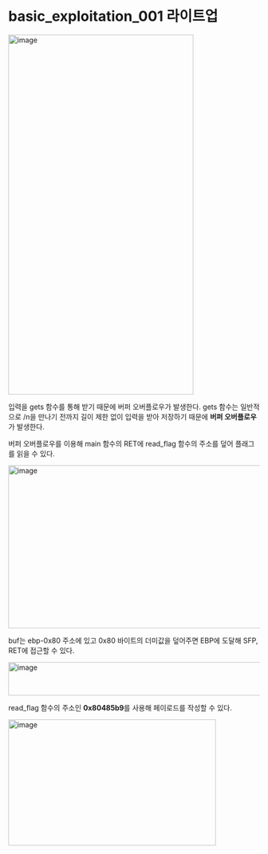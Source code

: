 basic_exploitation_001 라이트업
=====================================


<img width="371" height="722" alt="image" src="https://github.com/user-attachments/assets/021f5201-a926-46a9-9210-bf869825d0ee" />

입력을 gets 함수를 통해 받기 때문에 버퍼 오버플로우가 발생한다. 
gets 함수는 일반적으로 /n을 만나기 전까지 길이 제한 없이 입력을 받아 저장하기 때문에
**버퍼 오버플로우**가 발생한다.

버퍼 오버플로우를 이용해 main 함수의 RET에 read_flag 함수의 주소를 덮어 플래그를 읽을 수 있다.

<img width="676" height="327" alt="image" src="https://github.com/user-attachments/assets/3b7b9e18-fae9-4f0f-a18b-fb5a3a28428b" />

buf는 ebp-0x80 주소에 있고 0x80 바이트의 더미값을 덮어주면 EBP에 도달해 SFP, RET에 접근할 수 있다.

<img width="743" height="67" alt="image" src="https://github.com/user-attachments/assets/8d80cdf4-7ed3-4f9d-b87c-457493c300ed" />

read_flag 함수의 주소인 **0x80485b9**를 사용해 페이로드를 작성할 수 있다.

<img width="416" height="253" alt="image" src="https://github.com/user-attachments/assets/232a0424-7f8d-44f8-8efb-25d8c17330e6" />

